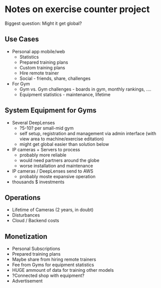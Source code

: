 # Notes on exercise counter project

Biggest question: Might it get global?

## Use Cases
- Personal app mobile/web
    * Statistics
    * Prepared training plans
    * Custom training plans
    * Hire remote trainer
    * Social - friends, share, challenges
- For Gym
    * Gym vs. Gym challenges - boards in gym, monthly rankings, ....
    * Equipment statistics - maintenance, lifetime

## System Equipment for Gyms
- Several DeepLenses 
    * ?5-10? per small-mid gym
    * self setup, registration and management via admin interface (with view area to machine/exercise editation)
    * might get global easier than solution below
- IP cameras + Servers to process 
    * probably more reliable
    * would need partners around the globe
    * worse installation and maintenance
- IP cameras / DeepLenses send to AWS
    * probably moste expansive operation
- thousands $ investments

## Operations
- Lifetime of Cameras (2 years, in doubt)
- Disturbances
- Cloud / Backend costs

## Monetization
- Personal Subscriptions
- Prepared training plans
- Maybe share from hiring remote trainers
- Fee from Gyms for equipment statistics
- HUGE ammount of data for training other models
- ?Connected shop with equipment?
- Advertisement
